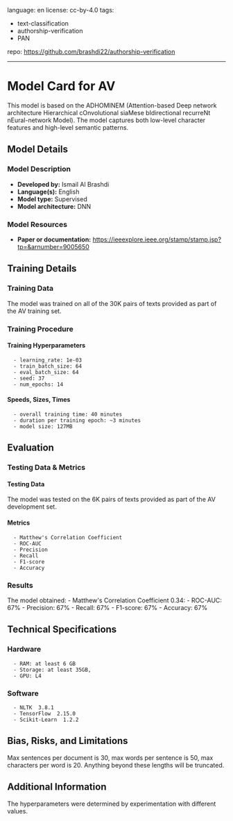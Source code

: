 language: en
license: cc-by-4.0
tags:
- text-classification
- authorship-verification
- PAN

repo: https://github.com/brashdi22/authorship-verification

---

# Model Card for AV

<!-- Provide a quick summary of what the model is/does. -->

This model is based on the ADHOMINEM (Attention-based Deep network architecture
      Hierarchical cOnvolutional siaMese bIdirectional recurreNt nEural-network Model).
      The model captures both low-level character features and high-level semantic patterns.


## Model Details

### Model Description

<!-- Provide a longer summary of what this model is. -->



- **Developed by:** Ismail Al Brashdi
- **Language(s):** English
- **Model type:** Supervised
- **Model architecture:** DNN

### Model Resources

<!-- Provide links where applicable. -->

- **Paper or documentation:** https://ieeexplore.ieee.org/stamp/stamp.jsp?tp=&arnumber=9005650

## Training Details

### Training Data

<!-- This is a short stub of information on the training data that was used, and documentation related to data pre-processing or additional filtering (if applicable). -->

The model was trained on all of the 30K pairs of texts provided as part of the AV training set.

### Training Procedure

<!-- This relates heavily to the Technical Specifications. Content here should link to that section when it is relevant to the training procedure. -->

#### Training Hyperparameters

<!-- This is a summary of the values of hyperparameters used in training the model. -->


      - learning_rate: 1e-03
      - train_batch_size: 64
      - eval_batch_size: 64
      - seed: 37
      - num_epochs: 14

#### Speeds, Sizes, Times

<!-- This section provides information about how roughly how long it takes to train the model and the size of the resulting model. -->


      - overall training time: 40 minutes
      - duration per training epoch: ~3 minutes
      - model size: 127MB

## Evaluation

<!-- This section describes the evaluation protocols and provides the results. -->

### Testing Data & Metrics

#### Testing Data

<!-- This should describe any evaluation data used (e.g., the development/validation set provided). -->

The model was tested on the 6K pairs of texts provided as part of the AV development set.

#### Metrics

<!-- These are the evaluation metrics being used. -->


      - Matthew's Correlation Coefficient
      - ROC-AUC
      - Precision
      - Recall
      - F1-score
      - Accuracy

### Results

The model obtained:
      - Matthew's Correlation Coefficient 0.34:
      - ROC-AUC: 67%
      - Precision: 67%
      - Recall: 67%
      - F1-score: 67%
      - Accuracy: 67%

## Technical Specifications

### Hardware


      - RAM: at least 6 GB
      - Storage: at least 35GB,
      - GPU: L4

### Software


      - NLTK  3.8.1
      - TensorFlow  2.15.0
      - Scikit-Learn  1.2.2

## Bias, Risks, and Limitations

<!-- This section is meant to convey both technical and sociotechnical limitations. -->

Max sentences per document is 30, max words per sentence is 50, max characters per word
    is 20. Anything beyond these lengths will be truncated.

## Additional Information

<!-- Any other information that would be useful for other people to know. -->

The hyperparameters were determined by experimentation
      with different values.
